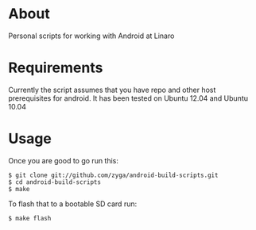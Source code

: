 About
=====

Personal scripts for working with Android at Linaro

Requirements
============

Currently the script assumes that you have repo and other host prerequisites
for android. It has been tested on Ubuntu 12.04 and Ubuntu 10.04

Usage
=====

Once you are good to go run this:

```
$ git clone git://github.com/zyga/android-build-scripts.git
$ cd android-build-scripts
$ make
```

To flash that to a bootable SD card run:

```
$ make flash
```